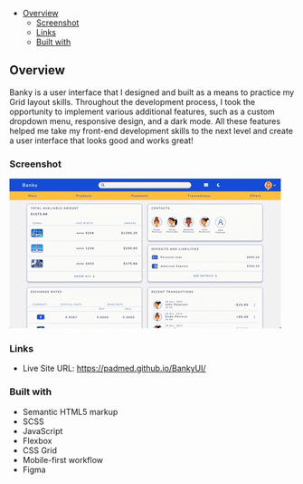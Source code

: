 - [Overview](#overview)
  - [Screenshot](#screenshot)
  - [Links](#links)
  - [Built with](#built-with)

## Overview

Banky is a user interface that I designed and built as a means to practice my Grid layout skills. Throughout the development process, I took the opportunity to implement various additional features, such as a custom dropdown menu, responsive design, and a dark mode. All these features helped me take my front-end development skills to the next level and create a user interface that looks good and works great!

### Screenshot

![](./Banky.gif)

### Links

- Live Site URL: https://padmed.github.io/BankyUI/

### Built with

- Semantic HTML5 markup
- SCSS
- JavaScript
- Flexbox
- CSS Grid
- Mobile-first workflow
- Figma
